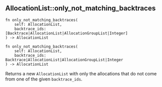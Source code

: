 ## AllocationList::only_not_matching_backtraces

```rhai
fn only_not_matching_backtraces(
    self: AllocationList,
    backtrace_ids: [Backtrace|AllocationList|AllocationGroupList|Integer]
) -> AllocationList
```

```rhai
fn only_not_matching_backtraces(
    self: AllocationList,
    backtrace_ids: Backtrace|AllocationList|AllocationGroupList|Integer
) -> AllocationList
```

Returns a new `AllocationList` with only the allocations that do not come from one of the given `backtrace_ids`.

